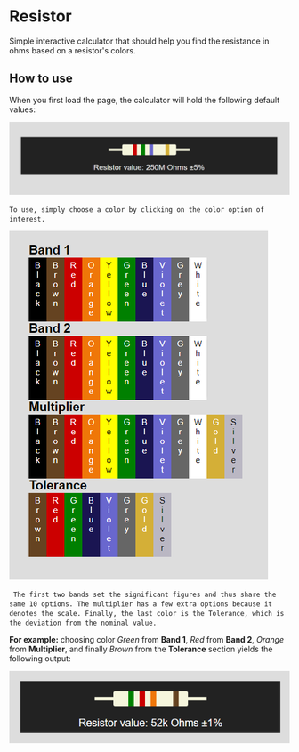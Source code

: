# Resistor

Simple interactive calculator that should help you find the resistance in ohms based on a resistor's colors.

## How to use

When you first load the page, the calculator will hold the following default values:

![Default values on the resistor shows (Red, Green, Violet, and Gold)](img/default-resistor.png)

`To use, simply choose a color by clicking on the color option of interest.`

![Color options](img/color-options.png)

` The first two bands set the significant figures and thus share the same 10 options. The multiplier has a few extra options because it denotes the scale. Finally, the last color is the Tolerance, which is the deviation from the nominal value.`

**For example:** choosing color _Green_ from **Band 1**, _Red_ from **Band 2**, _Orange_ from **Multiplier**, and finally _Brown_ from the **Tolerance** section yields the following output:

![Example values on the resistor shows (Green, Red, Orange, and Brown)](img/example-resistor.png)
